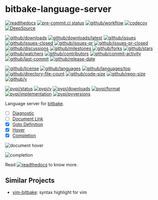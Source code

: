 # bitbake-language-server

[![readthedocs](https://shields.io/readthedocs/bitbake-language-server)](https://bitbake-language-server.readthedocs.io)
[![pre-commit.ci status](https://results.pre-commit.ci/badge/github/Freed-Wu/bitbake-language-server/main.svg)](https://results.pre-commit.ci/latest/github/Freed-Wu/bitbake-language-server/main)
[![github/workflow](https://github.com/Freed-Wu/bitbake-language-server/actions/workflows/main.yml/badge.svg)](https://github.com/Freed-Wu/bitbake-language-server/actions)
[![codecov](https://codecov.io/gh/Freed-Wu/bitbake-language-server/branch/main/graph/badge.svg)](https://codecov.io/gh/Freed-Wu/bitbake-language-server)
[![DeepSource](https://deepsource.io/gh/Freed-Wu/bitbake-language-server.svg/?show_trend=true)](https://deepsource.io/gh/Freed-Wu/bitbake-language-server)

[![github/downloads](https://shields.io/github/downloads/Freed-Wu/bitbake-language-server/total)](https://github.com/Freed-Wu/bitbake-language-server/releases)
[![github/downloads/latest](https://shields.io/github/downloads/Freed-Wu/bitbake-language-server/latest/total)](https://github.com/Freed-Wu/bitbake-language-server/releases/latest)
[![github/issues](https://shields.io/github/issues/Freed-Wu/bitbake-language-server)](https://github.com/Freed-Wu/bitbake-language-server/issues)
[![github/issues-closed](https://shields.io/github/issues-closed/Freed-Wu/bitbake-language-server)](https://github.com/Freed-Wu/bitbake-language-server/issues?q=is%3Aissue+is%3Aclosed)
[![github/issues-pr](https://shields.io/github/issues-pr/Freed-Wu/bitbake-language-server)](https://github.com/Freed-Wu/bitbake-language-server/pulls)
[![github/issues-pr-closed](https://shields.io/github/issues-pr-closed/Freed-Wu/bitbake-language-server)](https://github.com/Freed-Wu/bitbake-language-server/pulls?q=is%3Apr+is%3Aclosed)
[![github/discussions](https://shields.io/github/discussions/Freed-Wu/bitbake-language-server)](https://github.com/Freed-Wu/bitbake-language-server/discussions)
[![github/milestones](https://shields.io/github/milestones/all/Freed-Wu/bitbake-language-server)](https://github.com/Freed-Wu/bitbake-language-server/milestones)
[![github/forks](https://shields.io/github/forks/Freed-Wu/bitbake-language-server)](https://github.com/Freed-Wu/bitbake-language-server/network/members)
[![github/stars](https://shields.io/github/stars/Freed-Wu/bitbake-language-server)](https://github.com/Freed-Wu/bitbake-language-server/stargazers)
[![github/watchers](https://shields.io/github/watchers/Freed-Wu/bitbake-language-server)](https://github.com/Freed-Wu/bitbake-language-server/watchers)
[![github/contributors](https://shields.io/github/contributors/Freed-Wu/bitbake-language-server)](https://github.com/Freed-Wu/bitbake-language-server/graphs/contributors)
[![github/commit-activity](https://shields.io/github/commit-activity/w/Freed-Wu/bitbake-language-server)](https://github.com/Freed-Wu/bitbake-language-server/graphs/commit-activity)
[![github/last-commit](https://shields.io/github/last-commit/Freed-Wu/bitbake-language-server)](https://github.com/Freed-Wu/bitbake-language-server/commits)
[![github/release-date](https://shields.io/github/release-date/Freed-Wu/bitbake-language-server)](https://github.com/Freed-Wu/bitbake-language-server/releases/latest)

[![github/license](https://shields.io/github/license/Freed-Wu/bitbake-language-server)](https://github.com/Freed-Wu/bitbake-language-server/blob/main/LICENSE)
[![github/languages](https://shields.io/github/languages/count/Freed-Wu/bitbake-language-server)](https://github.com/Freed-Wu/bitbake-language-server)
[![github/languages/top](https://shields.io/github/languages/top/Freed-Wu/bitbake-language-server)](https://github.com/Freed-Wu/bitbake-language-server)
[![github/directory-file-count](https://shields.io/github/directory-file-count/Freed-Wu/bitbake-language-server)](https://github.com/Freed-Wu/bitbake-language-server)
[![github/code-size](https://shields.io/github/languages/code-size/Freed-Wu/bitbake-language-server)](https://github.com/Freed-Wu/bitbake-language-server)
[![github/repo-size](https://shields.io/github/repo-size/Freed-Wu/bitbake-language-server)](https://github.com/Freed-Wu/bitbake-language-server)
[![github/v](https://shields.io/github/v/release/Freed-Wu/bitbake-language-server)](https://github.com/Freed-Wu/bitbake-language-server)

[![pypi/status](https://shields.io/pypi/status/bitbake-language-server)](https://pypi.org/project/bitbake-language-server/#description)
[![pypi/v](https://shields.io/pypi/v/bitbake-language-server)](https://pypi.org/project/bitbake-language-server/#history)
[![pypi/downloads](https://shields.io/pypi/dd/bitbake-language-server)](https://pypi.org/project/bitbake-language-server/#files)
[![pypi/format](https://shields.io/pypi/format/bitbake-language-server)](https://pypi.org/project/bitbake-language-server/#files)
[![pypi/implementation](https://shields.io/pypi/implementation/bitbake-language-server)](https://pypi.org/project/bitbake-language-server/#files)
[![pypi/pyversions](https://shields.io/pypi/pyversions/bitbake-language-server)](https://pypi.org/project/bitbake-language-server/#files)

Language server for
[bitbake](https://docs.yoctoproject.org/bitbake/index.html).

- [ ] [Diagnostic](https://microsoft.github.io/language-server-protocol/specifications/specification-current#diagnostic)
- [ ] [Document Link](https://microsoft.github.io/language-server-protocol/specifications/specification-current#textDocument_documentLink)
- [x] [Goto Definition](https://microsoft.github.io/language-server-protocol/specifications/specification-current#textDocument_definition)
- [x] [Hover](https://microsoft.github.io/language-server-protocol/specifications/specification-current#textDocument_hover)
- [x] [Completion](https://microsoft.github.io/language-server-protocol/specifications/specification-current#textDocument_completion)

![document hover](https://github.com/Freed-Wu/bitbake-language-server/assets/32936898/843dda35-4378-4295-83ad-7d5552d37c4f)

![completion](https://github.com/Freed-Wu/requirements-language-server/assets/32936898/901ade76-5307-45d5-9f91-4b6b8914bccb)

Read
[![readthedocs](https://shields.io/readthedocs/bitbake-language-server)](https://bitbake-language-server.readthedocs.io)
to know more.

## Similar Projects

- [vim-bitbake](https://github.com/kergoth/vim-bitbake):
  syntax highlight for vim

